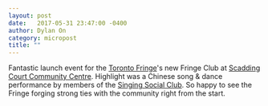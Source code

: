 ```yaml
---
layout: post
date:   2017-05-31 23:47:00 -0400
author: Dylan On
category: micropost
title: ""
---
```


Fantastic launch event for the [Toronto Fringe](http://fringetoronto.com)'s new Fringe Club at [Scadding Court Community Centre](http://www.scaddingcourt.org/). Highlight was a Chinese song & dance performance by members of the [Singing Social Club](https://twitter.com/GeneratorTO/status/870112423646310400). So happy to see the Fringe forging strong ties with the community right from the start.